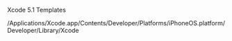 Xcode 5.1 Templates

/Applications/Xcode.app/Contents/Developer/Platforms/iPhoneOS.platform/Developer/Library/Xcode
